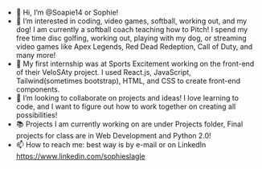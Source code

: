 - 👋 Hi, I’m @Soapie14 or Sophie!
- 👀 I’m interested in coding, video games, softball, working out, and my dog! I am currently a softball coach teaching how to Pitch! I spend my free time disc golfing, working out, playing with my dog, or streaming video games like Apex Legends, Red Dead Redeption, Call of Duty, and many more!
- 🌱 My first internship was at Sports Excitement working on the front-end of their VeloSAty project. I used React.js, JavaScript, Tailwind(sometimes bootstrap), HTML, and CSS to create front-end components.
- 💞️ I’m looking to collaborate on projects and ideas! I love learning to code, and I want to figure out how to work together on creating all possibilities! 
- 📚 Projects I am currently working on are under Projects folder, Final projects for class are in Web Development and Python 2.0!
- 📫 How to reach me: best way is by e-mail or on LinkedIn https://www.linkedin.com/sophieslagle
